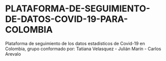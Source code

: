 # PLATAFORMA-DE-SEGUIMIENTO-DE-DATOS-COVID-19-PARA-COLOMBIA
Plataforma de seguimiento de los datos estadisticos de Covid-19 en Colombia, grupo conformado por: Tatiana Velasquez - Julián Marín - Carlos Arevalo 
